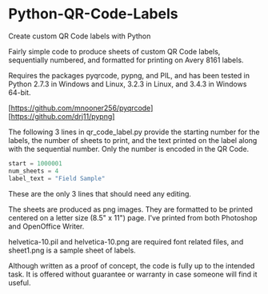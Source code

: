# Python-QR-Code-Labels
Create custom QR Code labels with Python

Fairly simple code to produce sheets of custom QR Code labels, sequentially numbered, and formatted for printing on Avery 8161 labels.

Requires the packages pyqrcode, pypng, and PIL, and has been tested in Python 2.7.3 in Windows and Linux, 3.2.3 in Linux, and 3.4.3 in Windows 64-bit.

[https://github.com/mnooner256/pyqrcode]
[https://github.com/drj11/pypng]

The following 3 lines in qr_code_label.py provide the starting number for the labels, the number of sheets to print, and the text printed on the label along with the sequential number. Only the number is encoded in the QR Code.
```python
start = 1000001
num_sheets = 4
label_text = "Field Sample"
```
These are the only 3 lines that should need any editing.

The sheets are produced as png images. They are formatted to be printed centered on a letter size (8.5" x 11") page. I've printed from both Photoshop and OpenOffice Writer.

helvetica-10.pil and helvetica-10.png are required font related files, and sheet1.png is a sample sheet of labels.

Although written as a proof of concept, the code is fully up to the intended task. It is offered without guarantee or warranty in case someone will find it useful.
